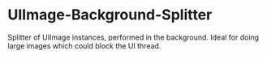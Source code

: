 UIImage-Background-Splitter
===========================


Splitter of UIImage instances, performed in the background. Ideal for doing large images which could block the UI thread.
